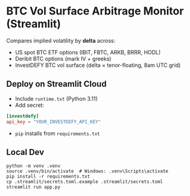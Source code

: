 # BTC Vol Surface Arbitrage Monitor (Streamlit)

Compares implied volatility by **delta** across:
- US spot BTC ETF options (IBIT, FBTC, ARKB, BRRR, HODL)
- Deribit BTC options (mark IV + greeks)
- InvestDEFY BTC vol surface (delta × tenor-floating, 8am UTC grid)

## Deploy on Streamlit Cloud
- Include `runtime.txt` (Python 3.11)
- Add secret:
```toml
[investdefy]
api_key = "YOUR_INVESTDEFY_API_KEY"
```
- `pip` installs from `requirements.txt`

## Local Dev
```
python -m venv .venv
source .venv/bin/activate  # Windows: .venv\Scripts\activate
pip install -r requirements.txt
cp .streamlit/secrets.toml.example .streamlit/secrets.toml
streamlit run app.py
```
